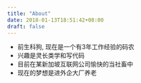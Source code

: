 ```yaml
---
title: "About"
date: 2018-01-13T18:51:42+08:00
draft: false
---
```

- 前生科狗, 现在是一个有3年工作经验的码农
- 兴趣是灵长类学和写代码
- 目前在某新加坡互联网公司愉快的当社畜中
- 现在的梦想是进外企大厂养老

